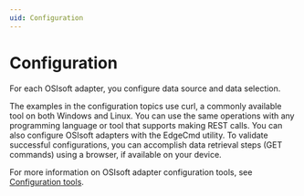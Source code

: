 ```yaml
---
uid: Configuration
---
```


# Configuration

For each OSIsoft adapter, you configure data source and data selection.

The examples in the configuration topics use curl, a commonly available tool on both Windows and Linux. You can use the same operations with any programming language or tool that supports making REST calls. You can also configure OSIsoft adapters with the EdgeCmd utility. To validate successful configurations, you can accomplish data retrieval steps (GET commands) using a browser, if available on your device.

For more information on OSIsoft adapter configuration tools, see [Configuration tools](https://github.com/osisoft/OSIsoft-Adapter/blob/master/V1/Configuration/Configuration%20tools.md).

